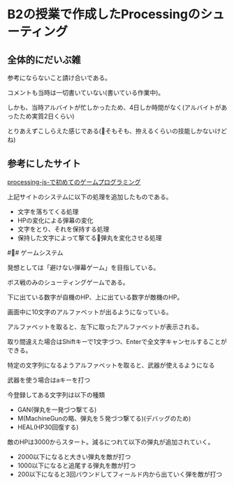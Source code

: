 # B2の授業で作成したProcessingのシューティング

## 全体的にだいぶ雑
参考にならないこと請け合いである。

コメントも当時は一切書いていない(書いている作業中)。

しかも、当時アルバイトが忙しかったため、4日しか時間がなく(アルバイトがあったため実質2日くらい)

とりあえずこしらえた感じである(そもそも、拵えるくらいの技能しかないけどね)

## 参考にしたサイト
[processing-js-で初めてのゲームプログラミング](http://wise9.jp/archives/category/%E9%80%A3%E8%BC%89-processing-js-%E3%81%A7%E5%88%9D%E3%82%81%E3%81%A6%E3%81%AE%E3%82%B2%E3%83%BC%E3%83%A0%E3%83%97%E3%83%AD%E3%82%B0%E3%83%A9%E3%83%9F%E3%83%B3%E3%82%B0)

上記サイトのシステムに以下の処理を追加したものである。
* 文字を落ちてくる処理
* HPの変化による弾幕の変化
* 文字をとり、それを保持する処理
* 保持した文字によって撃てる弾丸を変化させる処理

## ゲームシステム

発想としては「避けない弾幕ゲーム」を目指している。

ボス戦のみのシューティングゲームである。

下に出ている数字が自機のHP、上に出ている数字が敵機のHP。

画面中に10文字のアルファベットが出るようになっている。

アルファベットを取ると、左下に取ったアルファベットが表示される。

取り間違えた場合はShiftキーで1文字づつ、Enterで全文字キャンセルすることができる。

特定の文字列になるようアルファベットを取ると、武器が使えるようになる

武器を使う場合はaキーを打つ

今登録してある文字列は以下の種類

* GAN(弾丸を一発づつ撃てる)
* M(MachineGunの略、弾丸を５発づつ撃てる)(デバッグのため)
* HEAL(HP30回復する)

敵のHPは3000からスタート。減るにつれて以下の弾丸が追加されていく。

* 2000以下になると大きい弾丸を敵が打つ
* 1000以下になると追尾する弾丸を敵が打つ
* 200以下になると3回バウンドしてフィールド内から出ていく弾を敵が打つ





